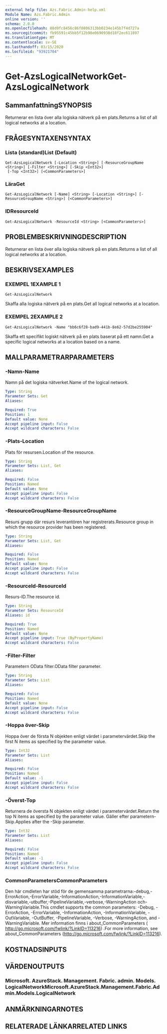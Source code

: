 ```yaml
---
external help file: Azs.Fabric.Admin-help.xml
Module Name: Azs.Fabric.Admin
online version: ''
schema: 2.0.0
ms.openlocfilehash: 88d9fc8456c86f0806313bb0234e145b7f4d727a
ms.sourcegitcommit: fb95591c45bb5f12b98e0690938d18f2ec611897
ms.translationtype: MT
ms.contentlocale: sv-SE
ms.lasthandoff: 03/15/2020
ms.locfileid: "93921704"
---
```

# <span data-ttu-id="1b912-101">Get-AzsLogicalNetwork</span><span class="sxs-lookup"><span data-stu-id="1b912-101">Get-AzsLogicalNetwork</span></span>

## <span data-ttu-id="1b912-102">Sammanfattning</span><span class="sxs-lookup"><span data-stu-id="1b912-102">SYNOPSIS</span></span>
<span data-ttu-id="1b912-103">Returnerar en lista över alla logiska nätverk på en plats.</span><span class="sxs-lookup"><span data-stu-id="1b912-103">Returns a list of all logical networks at a location.</span></span>

## <span data-ttu-id="1b912-104">FRÅGESYNTAXEN</span><span class="sxs-lookup"><span data-stu-id="1b912-104">SYNTAX</span></span>

### <span data-ttu-id="1b912-105">Lista (standard)</span><span class="sxs-lookup"><span data-stu-id="1b912-105">List (Default)</span></span>
```
Get-AzsLogicalNetwork [-Location <String>] [-ResourceGroupName <String>] [-Filter <String>] [-Skip <Int32>]
 [-Top <Int32>] [<CommonParameters>]
```

### <span data-ttu-id="1b912-106">Lära</span><span class="sxs-lookup"><span data-stu-id="1b912-106">Get</span></span>
```
Get-AzsLogicalNetwork [-Name] <String> [-Location <String>] [-ResourceGroupName <String>] [<CommonParameters>]
```

### <span data-ttu-id="1b912-107">ID</span><span class="sxs-lookup"><span data-stu-id="1b912-107">ResourceId</span></span>
```
Get-AzsLogicalNetwork -ResourceId <String> [<CommonParameters>]
```

## <span data-ttu-id="1b912-108">PROBLEMBESKRIVNING</span><span class="sxs-lookup"><span data-stu-id="1b912-108">DESCRIPTION</span></span>
<span data-ttu-id="1b912-109">Returnerar en lista över alla logiska nätverk på en plats.</span><span class="sxs-lookup"><span data-stu-id="1b912-109">Returns a list of all logical networks at a location.</span></span>

## <span data-ttu-id="1b912-110">BESKRIVS</span><span class="sxs-lookup"><span data-stu-id="1b912-110">EXAMPLES</span></span>

### <span data-ttu-id="1b912-111">EXEMPEL 1</span><span class="sxs-lookup"><span data-stu-id="1b912-111">EXAMPLE 1</span></span>
```
Get-AzsLogicalNetwork
```

<span data-ttu-id="1b912-112">Skaffa alla logiska nätverk på en plats.</span><span class="sxs-lookup"><span data-stu-id="1b912-112">Get all logical networks at a location.</span></span>

### <span data-ttu-id="1b912-113">EXEMPEL 2</span><span class="sxs-lookup"><span data-stu-id="1b912-113">EXAMPLE 2</span></span>
```
Get-AzsLogicalNetwork -Name "bb6c6f28-bad9-441b-8e62-57d2be255904"
```

<span data-ttu-id="1b912-114">Skaffa ett specifikt logiskt nätverk på en plats baserat på ett namn.</span><span class="sxs-lookup"><span data-stu-id="1b912-114">Get a specific logical networks at a location based on a name.</span></span>

## <span data-ttu-id="1b912-115">MALLPARAMETRAR</span><span class="sxs-lookup"><span data-stu-id="1b912-115">PARAMETERS</span></span>

### <span data-ttu-id="1b912-116">-Namn</span><span class="sxs-lookup"><span data-stu-id="1b912-116">-Name</span></span>
<span data-ttu-id="1b912-117">Namn på det logiska nätverket.</span><span class="sxs-lookup"><span data-stu-id="1b912-117">Name of the logical network.</span></span>

```yaml
Type: String
Parameter Sets: Get
Aliases:

Required: True
Position: 1
Default value: None
Accept pipeline input: False
Accept wildcard characters: False
```

### <span data-ttu-id="1b912-118">-Plats</span><span class="sxs-lookup"><span data-stu-id="1b912-118">-Location</span></span>
<span data-ttu-id="1b912-119">Plats för resursen.</span><span class="sxs-lookup"><span data-stu-id="1b912-119">Location of the resource.</span></span>

```yaml
Type: String
Parameter Sets: List, Get
Aliases:

Required: False
Position: Named
Default value: None
Accept pipeline input: False
Accept wildcard characters: False
```

### <span data-ttu-id="1b912-120">-ResourceGroupName</span><span class="sxs-lookup"><span data-stu-id="1b912-120">-ResourceGroupName</span></span>
<span data-ttu-id="1b912-121">Resurs grupp där resurs leverantören har registrerats.</span><span class="sxs-lookup"><span data-stu-id="1b912-121">Resource group in which the resource provider has been registered.</span></span>

```yaml
Type: String
Parameter Sets: List, Get
Aliases:

Required: False
Position: Named
Default value: None
Accept pipeline input: False
Accept wildcard characters: False
```

### <span data-ttu-id="1b912-122">-ResourceId</span><span class="sxs-lookup"><span data-stu-id="1b912-122">-ResourceId</span></span>
<span data-ttu-id="1b912-123">Resurs-ID.</span><span class="sxs-lookup"><span data-stu-id="1b912-123">The resource id.</span></span>

```yaml
Type: String
Parameter Sets: ResourceId
Aliases: id

Required: True
Position: Named
Default value: None
Accept pipeline input: True (ByPropertyName)
Accept wildcard characters: False
```

### <span data-ttu-id="1b912-124">-Filter</span><span class="sxs-lookup"><span data-stu-id="1b912-124">-Filter</span></span>
<span data-ttu-id="1b912-125">Parametern OData filter.</span><span class="sxs-lookup"><span data-stu-id="1b912-125">OData filter parameter.</span></span>

```yaml
Type: String
Parameter Sets: List
Aliases:

Required: False
Position: Named
Default value: None
Accept pipeline input: False
Accept wildcard characters: False
```

### <span data-ttu-id="1b912-126">-Hoppa över</span><span class="sxs-lookup"><span data-stu-id="1b912-126">-Skip</span></span>
<span data-ttu-id="1b912-127">Hoppa över de första N objekten enligt värdet i parametervärdet.</span><span class="sxs-lookup"><span data-stu-id="1b912-127">Skip the first N items as specified by the parameter value.</span></span>

```yaml
Type: Int32
Parameter Sets: List
Aliases:

Required: False
Position: Named
Default value: -1
Accept pipeline input: False
Accept wildcard characters: False
```

### <span data-ttu-id="1b912-128">-Överst</span><span class="sxs-lookup"><span data-stu-id="1b912-128">-Top</span></span>
<span data-ttu-id="1b912-129">Returnera de översta N objekten enligt värdet i parametervärdet.</span><span class="sxs-lookup"><span data-stu-id="1b912-129">Return the top N items as specified by the parameter value.</span></span>
<span data-ttu-id="1b912-130">Gäller efter parametern-Skip.</span><span class="sxs-lookup"><span data-stu-id="1b912-130">Applies after the -Skip parameter.</span></span>

```yaml
Type: Int32
Parameter Sets: List
Aliases:

Required: False
Position: Named
Default value: -1
Accept pipeline input: False
Accept wildcard characters: False
```

### <span data-ttu-id="1b912-131">CommonParameters</span><span class="sxs-lookup"><span data-stu-id="1b912-131">CommonParameters</span></span>
<span data-ttu-id="1b912-132">Den här cmdleten har stöd för de gemensamma parametrarna:-debug,-ErrorAction,-ErrorVariable,-InformationAction,-InformationVariable,-disvariable,-utbuffer,-PipelineVariable,-verbose,-WarningAction och-WarningVariable.</span><span class="sxs-lookup"><span data-stu-id="1b912-132">This cmdlet supports the common parameters: -Debug, -ErrorAction, -ErrorVariable, -InformationAction, -InformationVariable, -OutVariable, -OutBuffer, -PipelineVariable, -Verbose, -WarningAction, and -WarningVariable.</span></span> <span data-ttu-id="1b912-133">Mer information finns i about_CommonParameters ( http://go.microsoft.com/fwlink/?LinkID=113216) .</span><span class="sxs-lookup"><span data-stu-id="1b912-133">For more information, see about_CommonParameters (http://go.microsoft.com/fwlink/?LinkID=113216).</span></span>

## <span data-ttu-id="1b912-134">KOSTNADS</span><span class="sxs-lookup"><span data-stu-id="1b912-134">INPUTS</span></span>

## <span data-ttu-id="1b912-135">VÄRDEN</span><span class="sxs-lookup"><span data-stu-id="1b912-135">OUTPUTS</span></span>

### <span data-ttu-id="1b912-136">Microsoft. AzureStack. Management. Fabric. admin. Models. LogicalNetwork</span><span class="sxs-lookup"><span data-stu-id="1b912-136">Microsoft.AzureStack.Management.Fabric.Admin.Models.LogicalNetwork</span></span>

## <span data-ttu-id="1b912-137">ANMÄRKNINGAR</span><span class="sxs-lookup"><span data-stu-id="1b912-137">NOTES</span></span>

## <span data-ttu-id="1b912-138">RELATERADE LÄNKAR</span><span class="sxs-lookup"><span data-stu-id="1b912-138">RELATED LINKS</span></span>
